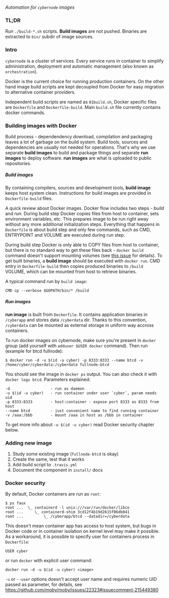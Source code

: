 *Automation for `cybernode` images*

### TL;DR

Run `./build-*.sh` scripts. **Build images** are not
pushed. Binaries are extracted to `bin/` subdir of image
sources.

### Intro

`cybernode` is a cluster of services. Every service runs in
container to simplify administration, deployment and
automatic management (also known as `orchestration`).

Docker is the current choice for running production
containers. On the other hand image build scripts are kept
decoupled from Docker for easy migration to alternative
container providers.

Independent build scripts are named as `01build.sh`, Docker
specific files are `Dockerfile` and `Dockerfile-build`.
Main `build.sh` file currently contains docker commands.


### Building images with Docker

Build process - dependendency download, compilation and
packaging leaves a lot of garbage on the build system.
Build tools, sources and dependencies are usually not
needed for operations. That's why we use separate
**build images** to build and package things and separate
**run images** to deploy software. **run images** are what
is uploaded to public repositories.

##### Build images

By containing compilers, sources and development tools,
**build image** keeps host system clean. Instructions for
build images are provided in `Dockerfile-build` files.

A quick review about Docker images. Docker flow includes
two steps - *build* and *run*. During build step Docker
copies files from host to container, sets environment
variables, etc. This prepares image to be run right away
without any more additional initialization steps.
Everything that happens in `Dockerfile` is about build step
and only few commands, such as CMD, ENTRYPOINT and VOLUME
are executed during run step.

During build step Docker is only able to COPY files from
host to container, but there is no standard way to get
these files back - `docker build` command doesn't support
mounting volumes (see
[this issue](https://github.com/moby/moby/issues/17745) for
details). To get built binaries, a **build image** should
be executed with `docker run`. CMD entry in
`Dockerfile-build` then copies produced binaries to
`/build` VOLUME, which can be mounted from host to retrieve
binaries.

A typical command run by `build image`:

    CMD cp --verbose $GOPATH/bin/* /build


##### Run images

**run image** is built from `Dockerfile`. It contains
application binaries in `/cyberapp` and stores data
`/cyberdata` dir. Thanks to this convention, `/cyberdata`
can be mounted as external storage in uniform way accross
containers.

To run docker images on cybernode, make sure you're present
in `docker` group (add yourself with `adduser $USER docker`
command). Then run (example for btcd fullnode):

    $ docker run -d -u $(id -u cyber) -p 8333:8333 --name btcd -v /home/cyber/cyberdata:/cyberdata fullnode-btcd

You should see the image in `docker ps` output. You can also
check it with `docker logs btcd`. Parameters explained:

    -d                  - run as daemon 
    -u $(id -u cyber)   - run container under user `cyber`, param needs uid
    -p 8333:8333        - host:container - expose port 8333 as 8333 from host
    --name btcd         - just convenient name to find running container
    -v /aaa:/bbb        - mount /aaa in host as /bbb in container

To get more info about `-u $(id -u cyber)` read Docker
security chapter below.

### Adding new image

1. Study some existing image (`fullnode-btcd` is okay)
2. Create the same, test that it works
3. Add build script to `.travis.yml`
4. Document the component in `install/` docs

### Docker security

By default, Docker containers are run as `root`:

    $ ps faux
    root ...  \_ containerd -l unix:///var/run/docker/libco
    root ...     \_ containerd-shim 3cd12f4b19d2615f06db041
    root ...         \_ /cyberapp/btcd --datadir=/cyberdata 


This doesn't mean container app has access to host system,
but bugs in Docker code or in container isolation on kernel
level may make it possible. As a workaround, it is possible
to specify user for containers process in `Dockerfile`:

    USER cyber

or run `docker` with explicit user command:

    docker run -d -u $(id -u cyber) <image>

`-u` or `--user` options doesn't accept user name and
requires numeric UID passed as parameter, for details, see
https://github.com/moby/moby/issues/22323#issuecomment-215449380
